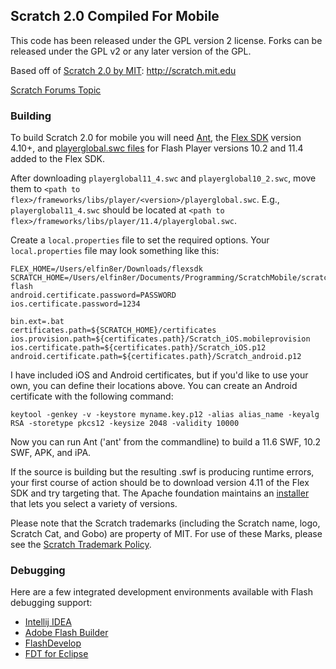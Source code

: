 ## Scratch 2.0 Compiled For Mobile
This code has been released under the GPL version 2 license. Forks can be released under the GPL v2 or any later version of the GPL.

Based off of [Scratch 2.0 by MIT](http://scratch.mit.edu): http://scratch.mit.edu

[Scratch Forums Topic](https://scratch.mit.edu/discuss/topic/60012)

### Building
To build Scratch 2.0 for mobile you will need [Ant](http://ant.apache.org/), the [Flex SDK](http://flex.apache.org/) version 4.10+, and [playerglobal.swc files](http://helpx.adobe.com/flash-player/kb/archived-flash-player-versions.html#playerglobal) for Flash Player versions 10.2 and 11.4 added to the Flex SDK.

After downloading ``playerglobal11_4.swc`` and ``playerglobal10_2.swc``, move them to ``<path to flex>/frameworks/libs/player/<version>/playerglobal.swc``. E.g., ``playerglobal11_4.swc`` should be located at ``<path to flex>/frameworks/libs/player/11.4/playerglobal.swc``.

Create a ``local.properties`` file to set the required options. Your ``local.properties`` file may look something like this: 
```
FLEX_HOME=/Users/elfin8er/Downloads/flexsdk
SCRATCH_HOME=/Users/elfin8er/Documents/Programming/ScratchMobile/scratch-flash
android.certificate.password=PASSWORD
ios.certificate.password=1234

bin.ext=.bat
certificates.path=${SCRATCH_HOME}/certificates
ios.provision.path=${certificates.path}/Scratch_iOS.mobileprovision
ios.certificate.path=${certificates.path}/Scratch_iOS.p12
android.certificate.path=${certificates.path}/Scratch_android.p12
```

I have included iOS and Android certificates, but if you'd like to use your own, you can define their locations above. You can create an Android certificate with the following command:

```
keytool -genkey -v -keystore myname.key.p12 -alias alias_name -keyalg RSA -storetype pkcs12 -keysize 2048 -validity 10000
```

Now you can run Ant ('ant' from the commandline) to build a 11.6 SWF, 10.2 SWF, APK, and iPA.

If the source is building but the resulting .swf is producing runtime errors, your first course of action should be to download version 4.11 of the Flex SDK and try targeting that. The Apache foundation maintains an [installer](http://flex.apache.org/installer.html) that lets you select a variety of versions.

Please note that the Scratch trademarks (including the Scratch name, logo, Scratch Cat, and Gobo) are property of MIT. For use of these Marks, please see the [Scratch Trademark Policy](http://wiki.scratch.mit.edu/wiki/Scratch_1.4_Source_Code#Scratch_Trademark_Policy).

### Debugging
Here are a few integrated development environments available with Flash debugging support:
* [Intellij IDEA](http://www.jetbrains.com/idea/features/flex_ide.html)
* [Adobe Flash Builder](http://www.adobe.com/products/flash-builder.html)
* [FlashDevelop](http://www.flashdevelop.org/)
* [FDT for Eclipse](http://fdt.powerflasher.com/)

